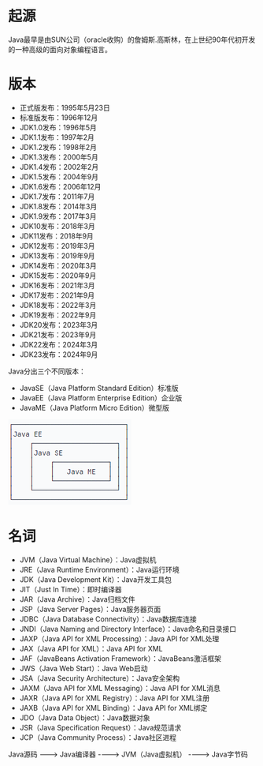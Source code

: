 
# 起源
Java最早是由SUN公司（oracle收购）的詹姆斯.高斯林，在上世纪90年代初开发的一种高级的面向对象编程语言。

# 版本
* 正式版发布：1995年5月23日
* 标准版发布：1996年12月
* JDK1.0发布：1996年5月
* JDK1.1发布：1997年2月
* JDK1.2发布：1998年2月
* JDK1.3发布：2000年5月
* JDK1.4发布：2002年2月
* JDK1.5发布：2004年9月
* JDK1.6发布：2006年12月
* JDK1.7发布：2011年7月
* JDK1.8发布：2014年3月
* JDK1.9发布：2017年3月
* JDK10发布：2018年3月
* JDK11发布：2018年9月
* JDK12发布：2019年3月
* JDK13发布：2019年9月
* JDK14发布：2020年3月
* JDK15发布：2020年9月
* JDK16发布：2021年3月
* JDK17发布：2021年9月
* JDK18发布：2022年3月
* JDK19发布：2022年9月
* JDK20发布：2023年3月
* JDK21发布：2023年9月
* JDK22发布：2024年3月
* JDK23发布：2024年9月


Java分出三个不同版本：
+ JavaSE（Java Platform Standard Edition）标准版
+ JavaEE（Java Platform Enterprise Edition）企业版
+ JavaME（Java Platform Micro Edition）微型版

![img.png](./images/img.png)


# 名词
* JVM（Java Virtual Machine）：Java虚拟机
* JRE（Java Runtime Environment）：Java运行环境
* JDK（Java Development Kit）：Java开发工具包
* JIT（Just In Time）：即时编译器
* JAR（Java Archive）：Java归档文件
* JSP（Java Server Pages）：Java服务器页面
* JDBC（Java Database Connectivity）：Java数据库连接
* JNDI（Java Naming and Directory Interface）：Java命名和目录接口
* JAXP（Java API for XML Processing）：Java API for XML处理
* JAX（Java API for XML）：Java API for XML
* JAF（JavaBeans Activation Framework）：JavaBeans激活框架
* JWS（Java Web Start）：Java Web启动
* JSA（Java Security Architecture）：Java安全架构
* JAXM（Java API for XML Messaging）：Java API for XML消息
* JAXR（Java API for XML Registry）：Java API for XML注册
* JAXB（Java API for XML Binding）：Java API for XML绑定
* JDO（Java Data Object）：Java数据对象
* JSR（Java Specification Request）：Java规范请求
* JCP（Java Community Process）：Java社区进程

Java源码  --->  Java编译器  ---->  JVM（Java虚拟机）  ---->  Java字节码
